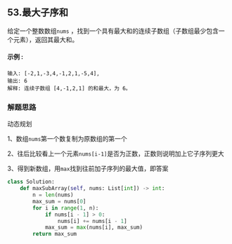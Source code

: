 ## 53.最大子序和

给定一个整数数组`nums` ，找到一个具有最大和的连续子数组（子数组最少包含一个元素），返回其最大和。

#### 示例 :

    输入: [-2,1,-3,4,-1,2,1,-5,4],
    输出: 6
    解释: 连续子数组 [4,-1,2,1] 的和最大，为 6。

### 解题思路

动态规划

1、数组`nums`第一个数复制为原数组的第一个

2、往后比较看上一个元素`nums[i-1]`是否为正数，正数则说明加上它子序列更大

3、得到新数组，用`max`找到往前加子序列的最大值，即答案

```python
class Solution:
    def maxSubArray(self, nums: List[int]) -> int:
        n = len(nums)
        max_sum = nums[0]
        for i in range(1, n):
            if nums[i - 1] > 0:
                nums[i] += nums[i - 1]
            max_sum = max(nums[i], max_sum)
        return max_sum
```